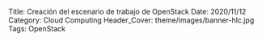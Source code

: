 Title: Creación del escenario de trabajo de OpenStack
Date: 2020/11/12
Category: Cloud Computing
Header_Cover: theme/images/banner-hlc.jpg
Tags: OpenStack
